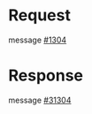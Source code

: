 # Request
message [#1304](../../proto/README.md#action_1304)

# Response
message [#31304](../../proto/README.md#action_1304)